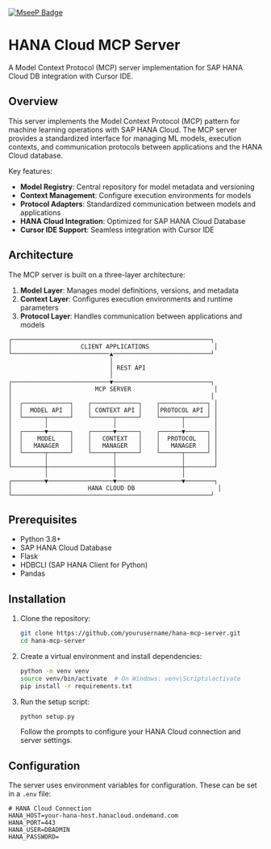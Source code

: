 [![MseeP Badge](https://mseep.net/pr/hatrigt-hana-mcp-server-badge.jpg)](https://mseep.ai/app/hatrigt-hana-mcp-server)

# HANA Cloud MCP Server

A Model Context Protocol (MCP) server implementation for SAP HANA Cloud DB integration with Cursor IDE.

## Overview

This server implements the Model Context Protocol (MCP) pattern for machine learning operations with SAP HANA Cloud. The MCP server provides a standardized interface for managing ML models, execution contexts, and communication protocols between applications and the HANA Cloud database.

Key features:
- **Model Registry**: Central repository for model metadata and versioning
- **Context Management**: Configure execution environments for models
- **Protocol Adapters**: Standardized communication between models and applications
- **HANA Cloud Integration**: Optimized for SAP HANA Cloud Database
- **Cursor IDE Support**: Seamless integration with Cursor IDE

## Architecture

The MCP server is built on a three-layer architecture:

1. **Model Layer**: Manages model definitions, versions, and metadata
2. **Context Layer**: Configures execution environments and runtime parameters
3. **Protocol Layer**: Handles communication between applications and models

```
┌───────────────────────────────────────────────────────┐
│                   CLIENT APPLICATIONS                  │
└───────────────────────────▲───────────────────────────┘
                            │
                            │ REST API
                            │
┌───────────────────────────▼───────────────────────────┐
│                       MCP SERVER                       │
│                                                       │
│  ┌─────────────┐    ┌─────────────┐    ┌─────────────┐ │
│  │  MODEL API  │    │ CONTEXT API │    │PROTOCOL API │ │
│  └──────┬──────┘    └──────┬──────┘    └──────┬──────┘ │
│         │                  │                  │        │
│  ┌──────▼──────┐    ┌──────▼──────┐    ┌──────▼──────┐ │
│  │    MODEL    │    │   CONTEXT   │    │  PROTOCOL   │ │
│  │   MANAGER   │    │   MANAGER   │    │   MANAGER   │ │
│  └──────┬──────┘    └──────┬──────┘    └──────┬──────┘ │
│         │                  │                  │        │
└─────────┼──────────────────┼──────────────────┼────────┘
          │                  │                  │
┌─────────▼──────────────────▼──────────────────▼────────┐
│                     HANA CLOUD DB                       │
└───────────────────────────────────────────────────────┘
```

## Prerequisites

- Python 3.8+
- SAP HANA Cloud Database
- Flask
- HDBCLI (SAP HANA Client for Python)
- Pandas

## Installation

1. Clone the repository:
   ```bash
   git clone https://github.com/yourusername/hana-mcp-server.git
   cd hana-mcp-server
   ```

2. Create a virtual environment and install dependencies:
   ```bash
   python -m venv venv
   source venv/bin/activate  # On Windows: venv\Scripts\activate
   pip install -r requirements.txt
   ```

3. Run the setup script:
   ```bash
   python setup.py
   ```
   
   Follow the prompts to configure your HANA Cloud connection and server settings.

## Configuration

The server uses environment variables for configuration. These can be set in a `.env` file:

```
# HANA Cloud Connection
HANA_HOST=your-hana-host.hanacloud.ondemand.com
HANA_PORT=443
HANA_USER=DBADMIN
HANA_PASSWORD=